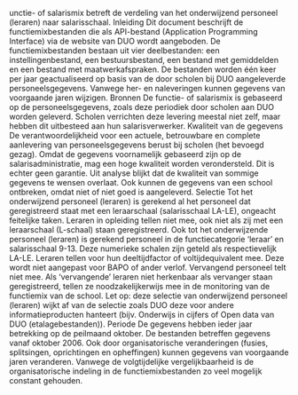 unctie- of salarismix betreft de verdeling van het onderwijzend personeel (leraren) naar salarisschaal. Inleiding Dit document beschrijft de functiemixbestanden die als API-bestand (Application Programming Interface) via de website van DUO wordt aangeboden. De functiemixbestanden bestaan uit vier deelbestanden: een instellingenbestand, een bestuursbestand, een bestand met gemiddelden en een bestand met maatwerkafspraken. De bestanden worden één keer per jaar geactualiseerd op basis van de door scholen bij DUO aangeleverde personeelsgegevens. Vanwege her- en naleveringen kunnen gegevens van voorgaande jaren wijzigen. Bronnen De functie- of salarismix is gebaseerd op de personeelsgegevens, zoals deze periodiek door scholen aan DUO worden geleverd. Scholen verrichten deze levering meestal niet zelf, maar hebben dit uitbesteed aan hun salarisverwerker. Kwaliteit van de gegevens De verantwoordelijkheid voor een actuele, betrouwbare en complete aanlevering van personeelsgegevens berust bij scholen (het bevoegd gezag). Omdat de gegevens voornamelijk gebaseerd zijn op de salarisadministratie, mag een hoge kwaliteit worden verondersteld. Dit is echter geen garantie. Uit analyse blijkt dat de kwaliteit van sommige gegevens te wensen overlaat. Ook kunnen de gegevens van een school ontbreken, omdat niet of niet goed is aangeleverd. Selectie Tot het onderwijzend personeel (leraren) is gerekend al het personeel dat geregistreerd staat met een leraarschaal (salarisschaal LA-LE), ongeacht feitelijke taken. Leraren in opleiding tellen niet mee, ook niet als zij met een leraarschaal (L-schaal) staan geregistreerd. Ook tot het onderwijzende personeel (leraren) is gerekend personeel in de functiecategorie ‘leraar’ en salarisschaal 9-13. Deze numerieke schalen zijn geteld als respectievelijk LA-LE. Leraren tellen voor hun deeltijdfactor of voltijdequivalent mee. Deze wordt niet aangepast voor BAPO of ander verlof. Vervangend personeel telt niet mee. Als ‘vervangende’ leraren niet herkenbaar als vervanger staan geregistreerd, tellen ze noodzakelijkerwijs mee in de monitoring van de functiemix van de school. Let op: deze selectie van onderwijzend personeel (leraren) wijkt af van de selectie zoals DUO deze voor andere informatieproducten hanteert (bijv. Onderwijs in cijfers of Open data van DUO (etalagebestanden)). Periode De gegevens hebben ieder jaar betrekking op de peilmaand oktober. De bestanden betreffen gegevens vanaf oktober 2006. Ook door organisatorische veranderingen (fusies, splitsingen, oprichtingen en opheffingen) kunnen gegevens van voorgaande jaren veranderen. Vanwege de volgtijdelijke vergelijkbaarheid is de organisatorische indeling in de functiemixbestanden zo veel mogelijk constant gehouden. 
